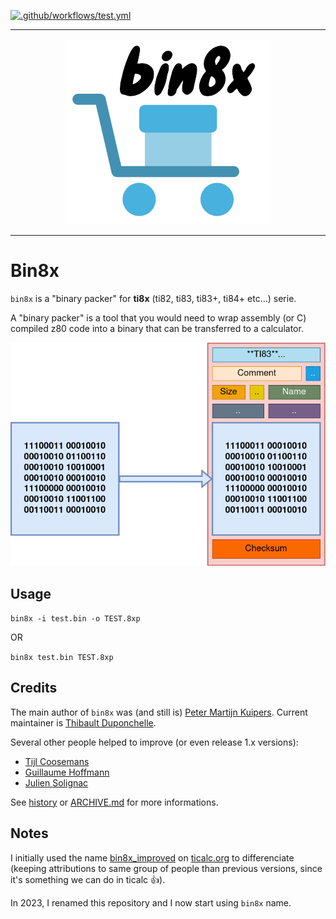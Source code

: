 [![.github/workflows/test.yml](https://github.com/thibaultduponchelle/bin8x_improved/actions/workflows/test.yml/badge.svg)](https://github.com/thibaultduponchelle/bin8x_improved/actions/workflows/test.yml)
<hr/>

<p align="center"><img src="bin8x.png"></p>

<hr/>

# Bin8x
`bin8x` is a "binary packer" for **ti8x** (ti82, ti83, ti83+, ti84+ etc...) serie.

A "binary packer" is a tool that you would need to wrap assembly (or C) compiled z80 code into a binary that can be transferred to a calculator.


<p align="center"><img src="packer.png"></p>


## Usage
`bin8x -i test.bin -o TEST.8xp`

OR

`bin8x test.bin TEST.8xp`

## Credits
The main author of `bin8x` was (and still is) [Peter Martijn Kuipers](https://www.ticalc.org/archives/files/authors/41/4152.html). Current maintainer is [Thibault Duponchelle](https://www.ticalc.org/archives/files/authors/111/11146.html). 

Several other people helped to improve (or even release 1.x versions):
- [Tijl Coosemans](https://www.ticalc.org/archives/files/authors/46/4619.html)
- [Guillaume Hoffmann](https://www.ticalc.org/archives/files/authors/74/7492.html)
- [Julien Solignac](https://www.ticalc.org/archives/files/authors/25/2551.html)

See [history](https://github.com/thibaultduponchelle/bin8x/blob/master/history/README.md) or [ARCHIVE.md](https://github.com/thibaultduponchelle/bin8x_improved/blob/master/ARCHIVE.md) for more informations.

## Notes
I initially used the name [bin8x_improved](https://www.ticalc.org/archives/files/fileinfo/445/44595.html) on [ticalc.org](https://www.ticalc.org/) to differenciate (keeping attributions to same group of people than previous versions, since it's something we can do in ticalc :+1:). 

In 2023, I renamed this repository and I now start using `bin8x` name.



